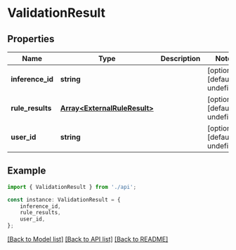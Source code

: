 # ValidationResult


## Properties

Name | Type | Description | Notes
------------ | ------------- | ------------- | -------------
**inference_id** | **string** |  | [optional] [default to undefined]
**rule_results** | [**Array&lt;ExternalRuleResult&gt;**](ExternalRuleResult.md) |  | [optional] [default to undefined]
**user_id** | **string** |  | [optional] [default to undefined]

## Example

```typescript
import { ValidationResult } from './api';

const instance: ValidationResult = {
    inference_id,
    rule_results,
    user_id,
};
```

[[Back to Model list]](../README.md#documentation-for-models) [[Back to API list]](../README.md#documentation-for-api-endpoints) [[Back to README]](../README.md)

